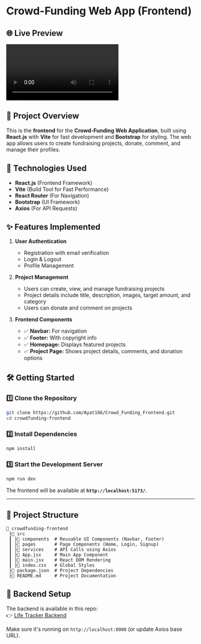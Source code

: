 # Crowd-Funding Web App (Frontend)

## 🌐 Live Preview
<video controls src="src/assets/Recording 2025-04-17 175017.mp4" title="project demo"></video>

## 📌 Project Overview
This is the **frontend** for the **Crowd-Funding Web Application**, built using **React.js** with **Vite** for fast development and **Bootstrap** for styling. The web app allows users to create fundraising projects, donate, comment, and manage their profiles.

## 🚀 Technologies Used
- **React.js** (Frontend Framework)
- **Vite** (Build Tool for Fast Performance)
- **React Router** (For Navigation)
- **Bootstrap** (UI Framework)
- **Axios** (For API Requests)

## ✨ Features Implemented
1. **User Authentication**
   - Registration with email verification
   - Login & Logout
   - Profile Management

2. **Project Management**
   - Users can create, view, and manage fundraising projects
   - Project details include title, description, images, target amount, and category
   - Users can donate and comment on projects

3. **Frontend Components**
   - ✅ **Navbar:** For navigation
   - ✅ **Footer:** With copyright info
   - ✅ **Homepage:** Displays featured projects
   - ✅ **Project Page:** Shows project details, comments, and donation options

## 🛠️ Getting Started

### 1️⃣ Clone the Repository
```sh
git clone https://github.com/Ayat166/Crowd_Funding_Frontend.git
cd crowdfunding-frontend
```

### 2️⃣ Install Dependencies
```sh
npm install
```

### 3️⃣ Start the Development Server
```sh
npm run dev
```
The frontend will be available at **`http://localhost:5173/`**.

---

## 🏰️ **Project Structure**
```
📛 crowdfunding-frontend
 ├📂 src
 ┃ ├📂 components  # Reusable UI Components (Navbar, Footer)
 ┃ ├📂 pages       # Page Components (Home, Login, Signup)
 ┃ ├📂 services    # API Calls using Axios
 ┃ ├💚 App.jsx     # Main App Component
 ┃ ├💚 main.jsx    # React DOM Rendering
 ┃ ├💚 index.css   # Global Styles
 ├💚 package.json  # Project Dependencies
 ├💚 README.md     # Project Documentation
```

## 📡 Backend Setup

The backend is available in this repo:  
👉 [Life Tracker Backend](https://github.com/Ayat166/Crowd_Funding_Backend.git)

Make sure it's running on `http://localhost:8000` (or update Axios base URL).